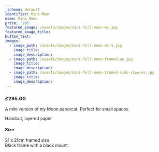 ```yaml
---
_schema: default
identifier: Mini-Moon
name: Mini Moon
price: '295'
featured_image: /assets/images/mini-full-moon-ws.jpg
featured_image_title:
button_text:
images:
  - image_path: /assets/images/mini-full-moon-ws-1.jpg
    image_title:
    image_description:
  - image_path: /assets/images/mini-full-moon-framed-ws.jpg
    image_title:
    image_description:
  - image_path: /assets/images/mini-full-moon-framed-side-view-ws.jpg
    image_title:
    image_description:
---
```

### **£295.00**

A mini version of my Moon papercut. Perfect for small spaces.

Handcut, layered paper

#### Size

21 x 21cm framed size<br>Black frame with a black mount